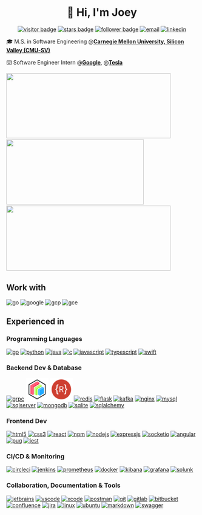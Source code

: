 <div align="center">

# 👋 Hi, I'm Joey

[![visitor badge](https://visitor-badge.laobi.icu/badge?page_id=joey66666.visitor-badge)](https://github.com/zzjoey)
[![stars badge](https://img.shields.io/github/stars/zzjoey?style=social)](https://github.com/zzjoey)
[![follower badge](https://img.shields.io/github/followers/zzjoey?style=social)](https://github.com/zzjoey)
[<img src="https://github.com/zzjoey/zzjoey/blob/master/assets/email.svg" alt="email" height="20" />](mailto:i@zjoey.com)
[<img src="https://cdn.jsdelivr.net/gh/devicons/devicon/icons/linkedin/linkedin-original.svg" alt="linkedin" width="20" />](https://www.linkedin.com/in/zzjoey/)

<!-- <img src="https://github.com/zzjoey/zzjoey/blob/master/assets/gcp_header1.png?raw=true" alt="gcp" width="78%"/> -->

</div>


<!-- 👨🏻‍💻 Software Engineer Intern **[@Google](https://www.google.com/)**, @**[@Tesla](https://www.tesla.com/)**, **[@Bilibili](https://ir.bilibili.com)** -->

🎓 M.S. in Software Engineering @**[Carnegie Mellon University, Silicon Valley (CMU-SV)](https://www.sv.cmu.edu/)**

⌨️ Software Engineer Intern @**[Google](https://cloud.google.com/)**, @**[Tesla](https://www.tesla.com/)**

<!--💡 Fan of Elegant Software, First Principles Thinking, Solution Orientated

⌨️ Trying to explore the beauty of software, absorb knowledge within sight, and contribute to open-source community

📚 Lifelong learner, 📷 Photographer, 🛣 Fascinated with travelling -->


<a href="https://github.com/zzjoey">
  <img width="433" height="171" src="https://github-readme-stats.vercel.app/api?username=zzjoey&show_icons=true" />
</a>
<a href="https://github.com/zzjoey?tab=repositories">
  <img width="362" height="171" src="https://github-readme-stats.vercel.app/api/top-langs/?username=zzjoey&layout=compact" />
</a>
<a href="https://github.com/zzjoey?tab=repositories">
  <img width="433" height="171" src="http://github-readme-streak-stats.herokuapp.com?user=zzjoey&date_format=M%20j%5B%2C%20Y%5D" />
</a>

## Work with

<div>
  <img src="https://cdn.jsdelivr.net/gh/devicons/devicon/icons/go/go-original.svg" alt="go" width="80"/>
  <img src="https://www.vectorlogo.zone/logos/google/google-ar21.svg" alt="google" width="140" />
  <img src="https://www.vectorlogo.zone/logos/google_cloud/google_cloud-ar21.svg" alt="gcp" width="140"/>
  <img src="https://github.com/zzjoey/zzjoey/blob/master/assets/gce-logo.png?raw=true" alt="gce" width="160"/>
</div>

## Experienced in

### Programming Languages

[<img src="https://cdn.jsdelivr.net/gh/devicons/devicon/icons/go/go-original-wordmark.svg" alt="go" height="60" />](https://golang.org/)
[<img src="https://cdn.jsdelivr.net/gh/devicons/devicon/icons/python/python-original-wordmark.svg" alt="python" height="60" />](https://www.python.org/)
[<img src="https://cdn.jsdelivr.net/gh/devicons/devicon/icons/java/java-original-wordmark.svg" alt="java" height="60" />](https://www.java.com/)
[<img src="https://cdn.jsdelivr.net/gh/devicons/devicon/icons/c/c-plain.svg" alt="c" height="60" />](https://en.wikipedia.org/wiki/C_(programming_language))
[<img src="https://cdn.jsdelivr.net/gh/devicons/devicon/icons/javascript/javascript-plain.svg" alt="javascript" height="60" />](https://www.javascript.com/)
[<img src="https://cdn.jsdelivr.net/gh/devicons/devicon/icons/typescript/typescript-plain.svg" alt="typescript" height="60" />](https://www.typescriptlang.org/)
[<img src="https://www.vectorlogo.zone/logos/swift/swift-ar21.svg" alt="swift" height="60" />](https://www.swift.com/)


### Backend Dev & Database

[<img src="https://cncf-branding.netlify.app/img/projects/grpc/icon/color/grpc-icon-color.svg" alt="grpc" height="50" />](https://grpc.io/)
[<img src="https://raw.githubusercontent.com/vscode-icons/vscode-icons/0c3822689a6e278609fc9888bf5d89f3bdf9e6ea/icons/file_type_protobuf.svg" alt="protobuf" height="60" />](https://developers.google.com/protocol-buffers)
[<img src="https://raw.githubusercontent.com/vscode-icons/vscode-icons/0c3822689a6e278609fc9888bf5d89f3bdf9e6ea/icons/file_type_rest.svg" alt="rest" height="60" />](https://en.wikipedia.org/wiki/Representational_state_transfer)
[<img src="https://cdn.jsdelivr.net/gh/devicons/devicon/icons/redis/redis-plain-wordmark.svg" alt="redis" height="60" />](https://redis.io/)
[<img src="https://cdn.jsdelivr.net/gh/devicons/devicon/icons/flask/flask-original-wordmark.svg" alt="flask" height="70" />](https://flask.palletsprojects.com/)
[<img src="https://cdn.jsdelivr.net/gh/devicons/devicon/icons/apachekafka/apachekafka-original-wordmark.svg" alt="kafka" height="70" />](https://kafka.apache.org/)
[<img src="https://cdn.jsdelivr.net/gh/devicons/devicon/icons/nginx/nginx-original.svg" alt="nginx" height="70" />](https://www.nginx.com/)
[<img src="https://cdn.jsdelivr.net/gh/devicons/devicon/icons/mysql/mysql-original-wordmark.svg" alt="mysql" height="70" />](https://www.mysql.com)
[<img src="https://cdn.jsdelivr.net/gh/devicons/devicon/icons/microsoftsqlserver/microsoftsqlserver-plain-wordmark.svg" alt="sqlserver" height="70" />](https://www.microsoft.com/en-us/sql-server)
[<img src="https://cdn.jsdelivr.net/gh/devicons/devicon/icons/mongodb/mongodb-plain-wordmark.svg" alt="mongodb" height="70" />](https://www.mongodb.com/)
[<img src="https://www.vectorlogo.zone/logos/sqlite/sqlite-ar21.svg" alt="sqlite" height="60" />](https://www.sqlite.org/)
[<img src="https://cdn.jsdelivr.net/gh/devicons/devicon/icons/sqlalchemy/sqlalchemy-original.svg" alt="sqlalchemy" height="60" />](https://www.sqlalchemy.org/)


### Frontend Dev

[<img src="https://cdn.jsdelivr.net/gh/devicons/devicon/icons/html5/html5-plain-wordmark.svg" alt="html5" height="60" />](https://en.wikipedia.org/wiki/HTML5)
[<img src="https://cdn.jsdelivr.net/gh/devicons/devicon/icons/css3/css3-plain-wordmark.svg" alt="css3" height="60" />](https://en.wikipedia.org/wiki/CSS)
[<img src="https://cdn.jsdelivr.net/gh/devicons/devicon/icons/react/react-original-wordmark.svg" alt="react" height="60" />](https://reactjs.org/)
[<img src="https://cdn.jsdelivr.net/gh/devicons/devicon/icons/npm/npm-original-wordmark.svg" alt="npm" height="60" />](https://www.npmjs.com/)
[<img src="https://cdn.jsdelivr.net/gh/devicons/devicon/icons/nodejs/nodejs-plain-wordmark.svg" alt="nodejs" height="60" />](https://nodejs.org/)
[<img src="https://cdn.jsdelivr.net/gh/devicons/devicon/icons/express/express-original-wordmark.svg" alt="expressjs" height="60" />](https://expressjs.com/)
[<img src="https://cdn.jsdelivr.net/gh/devicons/devicon/icons/socketio/socketio-original-wordmark.svg" alt="socketio" height="60" />](https://socket.io/)
[<img src="https://cdn.jsdelivr.net/gh/devicons/devicon/icons/angularjs/angularjs-plain-wordmark.svg" alt="angular" height="60" />](https://angular.io/)
[<img src="https://www.vectorlogo.zone/logos/pugjs/pugjs-ar21.svg" alt="pug" height="60" />](https://pugjs.org/)
[<img src="https://www.vectorlogo.zone/logos/jestjsio/jestjsio-ar21.svg" alt="jest" height="60" />](https://jestjs.io/)


### CI/CD & Monitoring

[<img src="https://www.vectorlogo.zone/logos/circleci/circleci-ar21.svg" alt="circleci" height="60" />](https://www.circleci.com/)
[<img src="https://www.vectorlogo.zone/logos/jenkins/jenkins-ar21.svg" alt="jenkins" height="60" />](https://www.elastic.co/kibana)
[<img src="https://www.vectorlogo.zone/logos/prometheusio/prometheusio-ar21.svg" alt="prometheus" height="60" />](https://www.jenkins.io/)
[<img src="https://www.vectorlogo.zone/logos/docker/docker-ar21.svg" alt="docker" height="60" />](https://www.docker.com/)
[<img src="https://www.vectorlogo.zone/logos/elasticco_kibana/elasticco_kibana-ar21.svg" alt="kibana" height="60" />](https://www.elastic.co/kibana)
[<img src="https://www.vectorlogo.zone/logos/grafana/grafana-ar21.svg" alt="grafana" height="60" />](https://grafana.com/)
[<img src="https://www.vectorlogo.zone/logos/splunk/splunk-ar21.svg" alt="splunk" height="60" />](https://www.splunk.com/)


### Collaboration, Documentation & Tools

[<img src="https://cdn.jsdelivr.net/gh/devicons/devicon/icons/jetbrains/jetbrains-original.svg" alt="jetbrains" height="60" />](https://www.jetbrains.com/)
[<img src="https://cdn.jsdelivr.net/gh/devicons/devicon/icons/vscode/vscode-original.svg" alt="vscode" height="60" />](https://code.visualstudio.com/)
[<img src="https://www.vectorlogo.zone/logos/apple_xcode/apple_xcode-icon.svg" alt="xcode" height="60" />](https://developer.apple.com/xcode/)
[<img src="https://www.vectorlogo.zone/logos/getpostman/getpostman-icon.svg" alt="postman" height="60" />](https://www.postman.com/)
[<img src="https://www.vectorlogo.zone/logos/git-scm/git-scm-ar21.svg" alt="git" height="60" />](https://git-scm.com/)
[<img src="https://www.vectorlogo.zone/logos/gitlab/gitlab-ar21.svg" alt="gitlab" height="60" />](https://www.gitlab.com/)
[<img src="https://cdn.jsdelivr.net/gh/devicons/devicon/icons/bitbucket/bitbucket-original-wordmark.svg" alt="bitbucket" height="60" />](https://bitbucket.org/)
[<img src="https://cdn.jsdelivr.net/gh/devicons/devicon/icons/confluence/confluence-original-wordmark.svg" alt="confluence" height="60" />](https://www.atlassian.com/software/confluence)
[<img src="https://cdn.jsdelivr.net/gh/devicons/devicon/icons/jira/jira-original-wordmark.svg" alt="jira" height="60" />](https://www.atlassian.com/software/jira)
[<img src="https://cdn.jsdelivr.net/gh/devicons/devicon/icons/linux/linux-original.svg" alt="linux" height="60" />](https://www.linux.org/)
[<img src="https://cdn.jsdelivr.net/gh/devicons/devicon/icons/ubuntu/ubuntu-plain-wordmark.svg" alt="ubuntu" height="60" />](https://www.mysql.com)
[<img src="https://cdn.jsdelivr.net/gh/devicons/devicon/icons/markdown/markdown-original.svg" alt="markdown" height="60" />](https://en.wikipedia.org/wiki/Markdown)
[<img src="https://github.com/zzjoey/zzjoey/blob/master/assets/swagger.svg" alt="swagger" height="60" />](https://swagger.io/)
<!-- [<img src="https://cdn.jsdelivr.net/gh/devicons/devicon/icons/raspberrypi/raspberrypi-original.svg" alt="raspberrypi" height="60" />](https://www.raspberrypi.org/) -->
